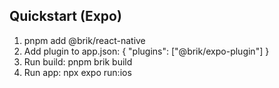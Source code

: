 ## Quickstart (Expo)

1. pnpm add @brik/react-native
2. Add plugin to app.json: { "plugins": ["@brik/expo-plugin"] }
3. Run build: pnpm brik build
4. Run app: npx expo run:ios






